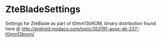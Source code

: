 ZteBladeSettings
================

Settings for ZteBlade as part of t0mm13bROM, binary distribution found here @ http://android.modaco.com/topic/353191-aosp-gb-237-t0mm13brom/


